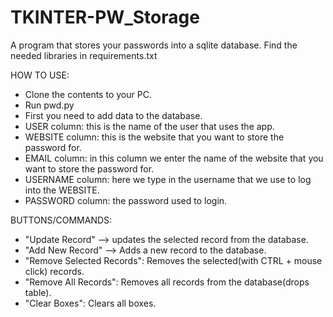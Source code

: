 # TKINTER-PW_Storage
A program that stores your passwords into a sqlite database.
Find the needed libraries in requirements.txt

HOW TO USE:

- Clone the contents to your PC.
- Run pwd.py
- First you need to add data to the database.
- USER column: this is the name of the user that uses the app.
- WEBSITE column: this is the website that you want to store the password for.
- EMAIL column: in this column we enter the name of the website that you want to store the password for.
- USERNAME column: here we type in the username that we use to log into the WEBSITE.
- PASSWORD column: the password used to login.

BUTTONS/COMMANDS:
- "Update Record" --> updates the selected record from the database.
- "Add New Record" --> Adds a new record to the database.
- "Remove Selected Records": Removes the selected(with CTRL + mouse click) records.
- "Remove All Records": Removes all records from the database(drops table).
- "Clear Boxes": Clears all boxes.

